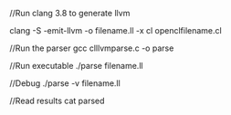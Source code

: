 //Run clang 3.8 to generate llvm

clang -S -emit-llvm -o filename.ll -x cl openclfilename.cl

//Run the parser
gcc clllvmparse.c -o parse

//Run executable
./parse filename.ll

//Debug
./parse -v filename.ll

//Read results
cat parsed
